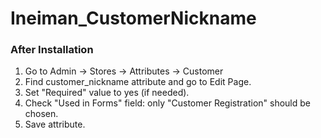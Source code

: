 # Ineiman_CustomerNickname
  
### After Installation
1) Go to Admin -> Stores -> Attributes -> Customer
2) Find customer_nickname attribute and go to Edit Page.
3) Set "Required" value to yes (if needed).
4) Check "Used in Forms" field: only "Customer Registration" should be chosen.
5) Save attribute.
